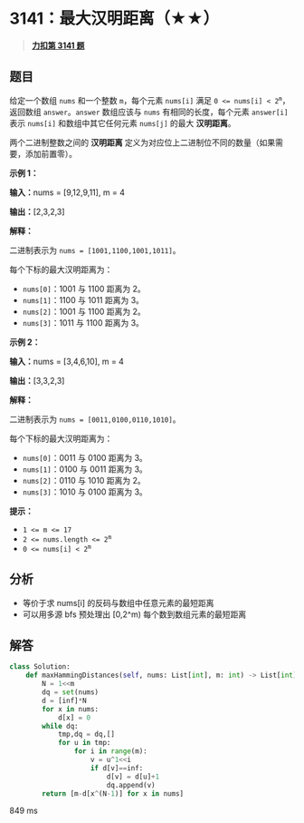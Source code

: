 # 3141：最大汉明距离（★★）


> <u>**[力扣第 3141 题](https://leetcode.cn/problems/maximum-hamming-distances/)**</u>

## 题目

<p>给定一个数组 <code>nums</code> 和一个整数 <code>m</code>，每个元素 <code>nums[i]</code> 满足 <code>0 &lt;= nums[i] &lt; 2<sup>m</sup></code>，返回数组 <code>answer</code>。<code>answer</code> 数组应该与 <code>nums</code>  有相同的长度，每个元素 <code>answer[i]</code> 表示 <code>nums[i]</code> 和数组中其它任何元素 <code>nums[j]</code> 的最大 <strong>汉明距离</strong>。</p>

<p>两个二进制整数之间的 <strong>汉明距离</strong> 定义为对应位上二进制位不同的数量（如果需要，添加前置零）。</p>



<p><strong class="example">示例 1：</strong></p>

<div class="example-block">
<p><strong>输入：</strong><span class="example-io">nums = [9,12,9,11], m = 4</span></p>

<p><strong>输出：</strong><span class="example-io">[2,3,2,3]</span></p>

<p><strong>解释：</strong></p>

<p>二进制表示为 <code>nums = [1001,1100,1001,1011]</code>。</p>

<p>每个下标的最大汉明距离为：</p>

<ul>
<li><code>nums[0]</code>：1001 与 1100 距离为 2。</li>
<li><code>nums[1]</code>：1100 与 1011 距离为 3。</li>
<li><code>nums[2]</code>：1001 与 1100 距离为 2。</li>
<li><code>nums[3]</code>：1011 与 1100 距离为 3。</li>
</ul>
</div>

<p><strong class="example">示例 2：</strong></p>

<div class="example-block">
<p><strong>输入：</strong><span class="example-io">nums = [3,4,6,10], m = 4</span></p>

<p><strong>输出：</strong><span class="example-io">[3,3,2,3]</span></p>

<p><strong>解释：</strong></p>

<p>二进制表示为 <code>nums = [0011,0100,0110,1010]</code>。</p>

<p>每个下标的最大汉明距离为：</p>

<ul>
<li><code>nums[0]</code>：0011 与 0100 距离为 3。</li>
<li><code>nums[1]</code>：0100 与 0011 距离为 3。</li>
<li><code>nums[2]</code>：0110 与 1010 距离为 2。</li>
<li><code>nums[3]</code>：1010 与 0100 距离为 3。</li>
</ul>
</div>



<p><strong>提示：</strong></p>

<ul>
<li><code>1 &lt;= m &lt;= 17</code></li>
<li><code>2 &lt;= nums.length &lt;= 2<sup>m</sup></code></li>
<li><code>0 &lt;= nums[i] &lt; 2<sup>m</sup></code></li>
</ul>




## 分析

- 等价于求 nums[i] 的反码与数组中任意元素的最短距离
- 可以用多源 bfs 预处理出 [0,2^m) 每个数到数组元素的最短距离

## 解答


```python
class Solution:
    def maxHammingDistances(self, nums: List[int], m: int) -> List[int]:
        N = 1<<m
        dq = set(nums)
        d = [inf]*N
        for x in nums:
            d[x] = 0
        while dq:
            tmp,dq = dq,[]
            for u in tmp:
                for i in range(m):
                    v = u^1<<i
                    if d[v]==inf:
                        d[v] = d[u]+1
                        dq.append(v)
        return [m-d[x^(N-1)] for x in nums]
```
849 ms

